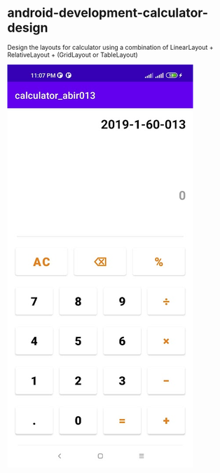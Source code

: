 # android-development-calculator-design
Design the layouts for calculator
using a combination of LinearLayout + RelativeLayout + (GridLayout or TableLayout)

![screenshot](Screenshot_2022-10-28-23-07-43-365_com.aceares.calculator_abir013.jpg)

